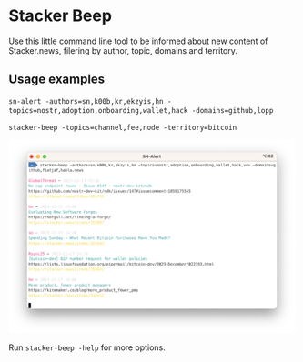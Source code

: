 # Stacker Beep

Use this little command line tool to be informed about new content of Stacker.news, filering by author, topic, domains and territory.

## Usage examples

```
sn-alert -authors=sn,k00b,kr,ekzyis,hn -topics=nostr,adoption,onboarding,wallet,hack -domains=github,lopp
```

```
stacker-beep -topics=channel,fee,node -territory=bitcoin
```

![](screen.png)

Run `stacker-beep -help` for more options.